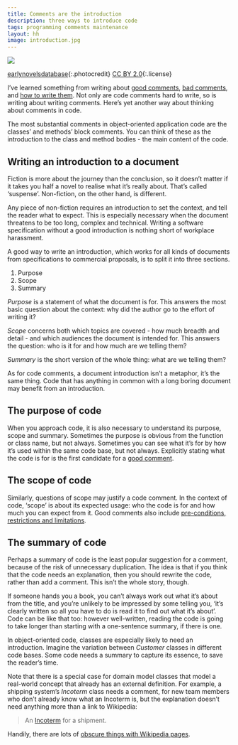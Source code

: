 ```yaml
---
title: Comments are the introduction
description: three ways to introduce code
tags: programming comments maintenance
layout: hh
image: introduction.jpg
---
```


![](introduction.jpg)

[earlynovelsdatabase](https://www.flickr.com/photos/97741188@N04/14486379561/){:.photocredit}
[CC BY 2.0](https://creativecommons.org/licenses/by/2.0/){:.license}

I’ve learned something from writing about [good comments](3-kinds-of-good-comments), [bad comments](7-ways-to-write-bad-comments), and [how to write them](how-to-comment-code). Not only are code comments hard to write, so is writing about writing comments. Here’s yet another way about thinking about comments in code.

The most substantial comments in object-oriented application code are the classes’ and methods’ block comments. You can think of these as the introduction to the class and method bodies - the main content of the code.

## Writing an introduction to a document

Fiction is more about the journey than the conclusion, so it doesn’t matter if it takes you half a novel to realise what it’s really about. That’s called ‘suspense’. Non-fiction, on the other hand, is different.

Any piece of non-fiction requires an introduction to set the context, and tell the reader what to expect. This is especially necessary when the document threatens to be too long, complex and technical. Writing a software specification without a good introduction is nothing short of workplace harassment.

A good way to write an introduction, which works for all kinds of documents from specifications to commercial proposals, is to split it into three sections.

1. Purpose
2. Scope
3. Summary

_Purpose_ is a statement of what the document is for. This answers the most basic question about the context: why did the author go to the effort of writing it?

_Scope_ concerns both which topics are covered - how much breadth and detail - and which audiences the document is intended for. This answers the question: who is it for and how much are we telling them?

_Summary_ is the short version of the whole thing: what are we telling them?

As for code comments, a document introduction isn’t a metaphor, it’s the same thing. Code that has anything in common with a long boring document may benefit from an introduction.

## The purpose of code

When you approach code, it is also necessary to understand its purpose, scope and summary. Sometimes the purpose is obvious from the function or class name, but not always. Sometimes you can see what it’s for by how it’s used within the same code base, but not always. Explicitly stating what the code is for is the first candidate for a [good comment](3-kinds-of-good-comments).

## The scope of code

Similarly, questions of scope may justify a code comment. In the context of code, ‘scope’ is about its expected usage: who the code is for and how much you can expect from it. Good comments also include [pre-conditions, restrictions and limitations](https://hilton.org.uk/blog/3-kinds-of-good-comments).

## The summary of code

Perhaps a summary of code is the least popular suggestion for a comment, because of the risk of unnecessary duplication. The idea is that if you think that the code needs an explanation, then you should rewrite the code, rather than add a comment. This isn’t the whole story, though.

If someone hands you a book, you can’t always work out what it’s about from the title, and you’re unlikely to be impressed by some telling you, ‘it’s clearly written so all you have to do is read it to find out what it’s about’. Code can be like that too: however well-written, reading the code is going to take longer than starting with a one-sentence summary, if there is one.

In object-oriented code, classes are especially likely to need an introduction. Imagine the variation between _Customer_ classes in different code bases. Some code needs a summary to capture its essence, to save the reader’s time.

Note that there is a special case for domain model classes that model a real-world concept that already has an external definition. For example, a shipping system’s _Incoterm_ class needs a comment, for new team members who don’t already know what an Incoterm is, but the explanation doesn’t need anything more than a link to Wikipedia:

> An [Incoterm](http://en.wikipedia.org/wiki/Incoterms) for a shipment.

Handily, there are lots of [obscure things with Wikipedia pages](https://hilton.org.uk/blog/today-i-learned).

